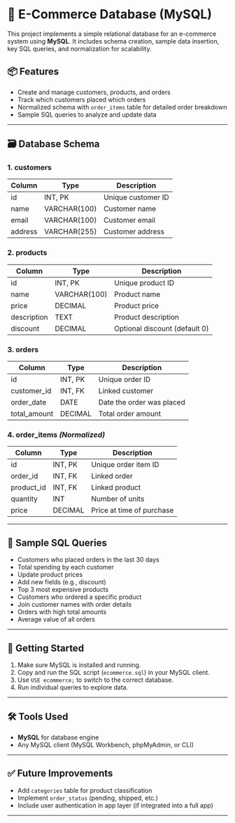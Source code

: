 # 🛒 E-Commerce Database (MySQL)

This project implements a simple relational database for an e-commerce system using **MySQL**. It includes schema creation, sample data insertion, key SQL queries, and normalization for scalability.

## 📦 Features

- Create and manage customers, products, and orders
- Track which customers placed which orders
- Normalized schema with `order_items` table for detailed order breakdown
- Sample SQL queries to analyze and update data

---

## 🗃️ Database Schema

### 1. **customers**
| Column     | Type         | Description                     |
|------------|--------------|---------------------------------|
| id         | INT, PK      | Unique customer ID              |
| name       | VARCHAR(100) | Customer name                   |
| email      | VARCHAR(100) | Customer email                  |
| address    | VARCHAR(255) | Customer address                |

### 2. **products**
| Column     | Type         | Description                     |
|------------|--------------|---------------------------------|
| id         | INT, PK      | Unique product ID               |
| name       | VARCHAR(100) | Product name                    |
| price      | DECIMAL      | Product price                   |
| description| TEXT         | Product description             |
| discount   | DECIMAL      | Optional discount (default 0)   |

### 3. **orders**
| Column      | Type         | Description                   |
|-------------|--------------|-------------------------------|
| id          | INT, PK      | Unique order ID               |
| customer_id | INT, FK      | Linked customer               |
| order_date  | DATE         | Date the order was placed     |
| total_amount| DECIMAL      | Total order amount            |

### 4. **order_items** *(Normalized)*
| Column     | Type         | Description                     |
|------------|--------------|---------------------------------|
| id         | INT, PK      | Unique order item ID            |
| order_id   | INT, FK      | Linked order                    |
| product_id | INT, FK      | Linked product                  |
| quantity   | INT          | Number of units                 |
| price      | DECIMAL      | Price at time of purchase       |

---

## 🧪 Sample SQL Queries

- Customers who placed orders in the last 30 days
- Total spending by each customer
- Update product prices
- Add new fields (e.g., discount)
- Top 3 most expensive products
- Customers who ordered a specific product
- Join customer names with order details
- Orders with high total amounts
- Average value of all orders

---

## 🏁 Getting Started

1. Make sure MySQL is installed and running.
2. Copy and run the SQL script (`ecommerce.sql`) in your MySQL client.
3. Use `USE ecommerce;` to switch to the correct database.
4. Run individual queries to explore data.

---

## 🛠️ Tools Used

- **MySQL** for database engine
- Any MySQL client (MySQL Workbench, phpMyAdmin, or CLI)

---

## ✅ Future Improvements

- Add `categories` table for product classification
- Implement `order_status` (pending, shipped, etc.)
- Include user authentication in app layer (if integrated into a full app)

---


